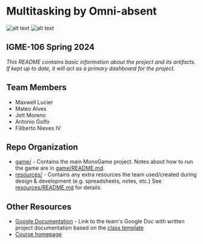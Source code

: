 # **Multitasking** by Omni-absent
![alt text](https://imgur.com/SiekAFx)
![alt text](https://imgur.com/a/gclggIS)  
## IGME-106 Spring 2024

_This README contains basic information about the project and its artifacts. If kept up to date, it will act as a primary dashboard for the project._

## Team Members
- Maxwell Lucier
- Mateo Alves
- Jett Moreno
- Antonio Golfo
- Filiberto Nieves IV

## Repo Organization
- [game/](game/) - Contains the main MonoGame project. Notes about how to run the game are in [game/README.md](game/README.md).
- [resources/](resources/) - Contains any extra resources the team used/created during design & development (e.g. spreadsheets, notes, etc.) 
See [resources/README.md](resources/README.md) for details.

## Other Resources
- [Google Documentation](https://docs.google.com/document/d/1ngIRcvoICSxxxNgKIoOchE9OuuUZkeZYWJYiXEd4xFc/edit?usp=sharing) - Link to the team's Google Doc with written project documentation based on the [class template](https://docs.google.com/document/d/1Lom3OQ_XgbtvXoVCYa113UcY4q7x3yPT32sZIBy6vDo/edit?usp=share_link)
- [Course homepage](https://mycourses.rit.edu/d2l/home/1012413)

